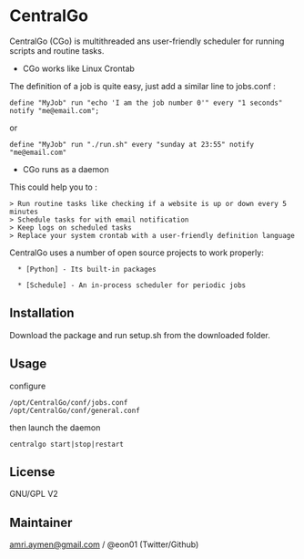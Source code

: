 # CentralGo
CentralGo (CGo) is multithreaded ans user-friendly scheduler for running scripts and routine tasks.
*   CGo works like Linux Crontab

The definition of a job is quite easy, just add a similar line to jobs.conf :    

    define "MyJob" run "echo 'I am the job number 0'" every "1 seconds" notify "me@email.com";

or        

    define "MyJob" run "./run.sh" every "sunday at 23:55" notify "me@email.com"

*   CGo runs as a daemon

This could help you to : 

    > Run routine tasks like checking if a website is up or down every 5 minutes
    > Schedule tasks for with email notification
    > Keep logs on scheduled tasks
    > Replace your system crontab with a user-friendly definition language
    
CentralGo uses a number of open source projects to work properly:
   
      * [Python] - Its built-in packages
   
      * [Schedule] - An in-process scheduler for periodic jobs

## Installation
Download the package and run setup.sh from the downloaded folder.

## Usage
configure

    /opt/CentralGo/conf/jobs.conf
    /opt/CentralGo/conf/general.conf

then launch the daemon

    centralgo start|stop|restart

## License
GNU/GPL V2


## Maintainer 
amri.aymen@gmail.com / @eon01 (Twitter/Github)
